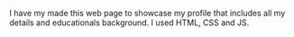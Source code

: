 I have my made this web page to showcase my profile that includes all my details and educationals background. I used HTML, CSS and JS.
